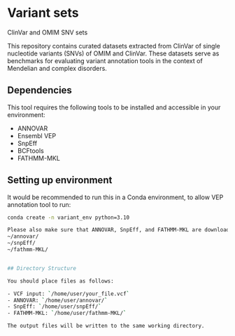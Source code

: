 # Variant sets
ClinVar and OMIM SNV sets

This repository contains curated datasets extracted from ClinVar of single nucleotide variants (SNVs) of OMIM and ClinVar. These datasets serve as benchmarks for evaluating variant annotation tools in the context of Mendelian and complex disorders. 

## Dependencies

This tool requires the following tools to be installed and accessible in your environment:

- ANNOVAR
- Ensembl VEP
- SnpEff
- BCFtools
- FATHMM-MKL

## Setting up environment

It would be recommended to run this in a Conda environment, to allow VEP annotation tool to run:

```bash
conda create -n variant_env python=3.10

Please also make sure that ANNOVAR, SnpEff, and FATHMM-MKL are downloaded and configured in your working directory:
~/annovar/
~/snpEff/
~/fathmm-MKL/


## Directory Structure

You should place files as follows:

- VCF input: `/home/user/your_file.vcf`
- ANNOVAR: `/home/user/annovar/`
- SnpEff: `/home/user/snpEff/`
- FATHMM-MKL: `/home/user/fathmm-MKL/`

The output files will be written to the same working directory.
